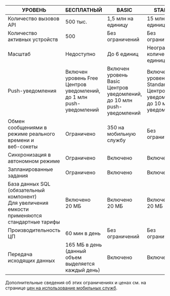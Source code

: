 
| УРОВЕНЬ | БЕСПЛАТНЫЙ | BASIC | STANDARD |
| --- | --- | --- | --- |
| Количество вызовов API |500 тыс. |1,5 млн на единицу |15 млн на единицу |
| Количество активных устройств |500 |Без ограничений |Без ограничений |
| Масштаб |Недоступно |До 6 единиц |Неограниченное количество единиц |
| Push-уведомления |Включен уровень Free Центров уведомлений, до 1 млн push-уведомлений |Включен уровень Basic Центров уведомлений, до 10 млн push-уведомлений |Включен уровень Standard Центров уведомлений, до 10 млн push-уведомлений |
| Обмен сообщениями в режиме реального времени и <br/>веб-сокеты |Ограничено |350 на мобильную службу |Без ограничений |
| Синхронизация в автономном режиме |Ограничено |Включено |Включено |
| Запланированные задания |Ограничено |Включено |Включено |
| База данных SQL (обязательный компонент)  <br/>Для увеличения емкости применяются стандартные тарифы |Включено 20 МБ |Включено 20 МБ |Включено 20 МБ |
| Производительность ЦП |60 мин в день |Без ограничений |Без ограничений |
| Передача исходящих данных |165 МБ в день (данный объем выделяется каждый день) |Включено |Включено |

Дополнительные сведения об этих ограничениях и ценах см. на странице [цен на использование мобильных служб](https://azure.microsoft.com/pricing/details/mobile-services/). 


